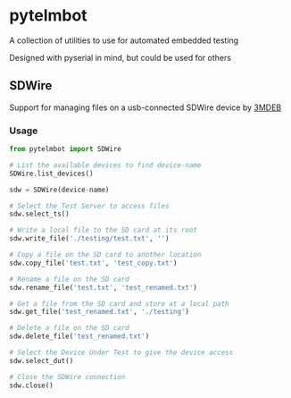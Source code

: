 # pytelmbot

A collection of utilities to use for automated embedded testing

Designed with pyserial in mind, but could be used for others

## SDWire

Support for managing files on a usb-connected SDWire device by [3MDEB](https://shop.3mdeb.com/shop/open-source-hardware/sdwire/)

### Usage

```python
from pytelmbot import SDWire

# List the available devices to find device-name
SDWire.list_devices() 

sdw = SDWire(device-name)

# Select the Test Server to access files
sdw.select_ts()

# Write a local file to the SD card at its root 
sdw.write_file('./testing/test.txt', '')        

# Copy a file on the SD card to another location
sdw.copy_file('test.txt', 'test_copy.txt')

# Rename a file on the SD card 
sdw.rename_file('test.txt', 'test_renamed.txt')

# Get a file from the SD card and store at a local path
sdw.get_file('test_renamed.txt', './testing')

# Delete a file on the SD card
sdw.delete_file('test_renamed.txt')

# Select the Device Under Test to give the device access
sdw.select_dut()                                 

# Close the SDWire connection
sdw.close()
```
